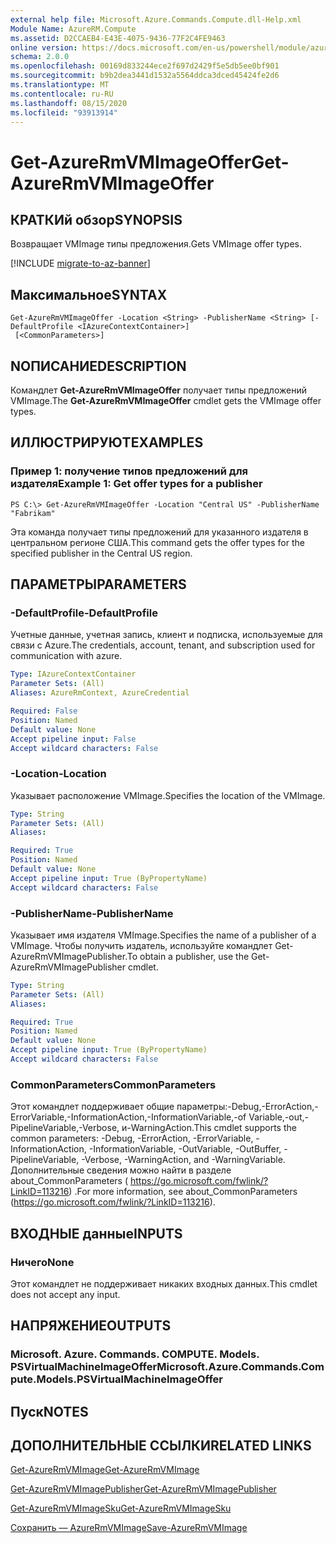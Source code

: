```yaml
---
external help file: Microsoft.Azure.Commands.Compute.dll-Help.xml
Module Name: AzureRM.Compute
ms.assetid: D2CCAEB4-E43E-4075-9436-77F2C4FE9463
online version: https://docs.microsoft.com/en-us/powershell/module/azurerm.compute/get-azurermvmimageoffer
schema: 2.0.0
ms.openlocfilehash: 00169d833244ece2f697d2429f5e5db5ee0bf901
ms.sourcegitcommit: b9b2dea3441d1532a5564ddca3dced45424fe2d6
ms.translationtype: MT
ms.contentlocale: ru-RU
ms.lasthandoff: 08/15/2020
ms.locfileid: "93913914"
---
```

# <span data-ttu-id="c9214-101">Get-AzureRmVMImageOffer</span><span class="sxs-lookup"><span data-stu-id="c9214-101">Get-AzureRmVMImageOffer</span></span>

## <span data-ttu-id="c9214-102">КРАТКИй обзор</span><span class="sxs-lookup"><span data-stu-id="c9214-102">SYNOPSIS</span></span>
<span data-ttu-id="c9214-103">Возвращает VMImage типы предложения.</span><span class="sxs-lookup"><span data-stu-id="c9214-103">Gets VMImage offer types.</span></span>

[!INCLUDE [migrate-to-az-banner](../../includes/migrate-to-az-banner.md)]

## <span data-ttu-id="c9214-104">Максимальное</span><span class="sxs-lookup"><span data-stu-id="c9214-104">SYNTAX</span></span>

```
Get-AzureRmVMImageOffer -Location <String> -PublisherName <String> [-DefaultProfile <IAzureContextContainer>]
 [<CommonParameters>]
```

## <span data-ttu-id="c9214-105">NОПИСАНИЕ</span><span class="sxs-lookup"><span data-stu-id="c9214-105">DESCRIPTION</span></span>
<span data-ttu-id="c9214-106">Командлет **Get-AzureRmVMImageOffer** получает типы предложений VMImage.</span><span class="sxs-lookup"><span data-stu-id="c9214-106">The **Get-AzureRmVMImageOffer** cmdlet gets the VMImage offer types.</span></span>

## <span data-ttu-id="c9214-107">ИЛЛЮСТРИРУЮТ</span><span class="sxs-lookup"><span data-stu-id="c9214-107">EXAMPLES</span></span>

### <span data-ttu-id="c9214-108">Пример 1: получение типов предложений для издателя</span><span class="sxs-lookup"><span data-stu-id="c9214-108">Example 1: Get offer types for a publisher</span></span>
```
PS C:\> Get-AzureRmVMImageOffer -Location "Central US" -PublisherName "Fabrikam"
```

<span data-ttu-id="c9214-109">Эта команда получает типы предложений для указанного издателя в центральном регионе США.</span><span class="sxs-lookup"><span data-stu-id="c9214-109">This command gets the offer types for the specified publisher in the Central US region.</span></span>

## <span data-ttu-id="c9214-110">ПАРАМЕТРЫ</span><span class="sxs-lookup"><span data-stu-id="c9214-110">PARAMETERS</span></span>

### <span data-ttu-id="c9214-111">-DefaultProfile</span><span class="sxs-lookup"><span data-stu-id="c9214-111">-DefaultProfile</span></span>
<span data-ttu-id="c9214-112">Учетные данные, учетная запись, клиент и подписка, используемые для связи с Azure.</span><span class="sxs-lookup"><span data-stu-id="c9214-112">The credentials, account, tenant, and subscription used for communication with azure.</span></span>

```yaml
Type: IAzureContextContainer
Parameter Sets: (All)
Aliases: AzureRmContext, AzureCredential

Required: False
Position: Named
Default value: None
Accept pipeline input: False
Accept wildcard characters: False
```

### <span data-ttu-id="c9214-113">-Location</span><span class="sxs-lookup"><span data-stu-id="c9214-113">-Location</span></span>
<span data-ttu-id="c9214-114">Указывает расположение VMImage.</span><span class="sxs-lookup"><span data-stu-id="c9214-114">Specifies the location of the VMImage.</span></span>

```yaml
Type: String
Parameter Sets: (All)
Aliases: 

Required: True
Position: Named
Default value: None
Accept pipeline input: True (ByPropertyName)
Accept wildcard characters: False
```

### <span data-ttu-id="c9214-115">-PublisherName</span><span class="sxs-lookup"><span data-stu-id="c9214-115">-PublisherName</span></span>
<span data-ttu-id="c9214-116">Указывает имя издателя VMImage.</span><span class="sxs-lookup"><span data-stu-id="c9214-116">Specifies the name of a publisher of a VMImage.</span></span>
<span data-ttu-id="c9214-117">Чтобы получить издатель, используйте командлет Get-AzureRmVMImagePublisher.</span><span class="sxs-lookup"><span data-stu-id="c9214-117">To obtain a publisher, use the Get-AzureRmVMImagePublisher cmdlet.</span></span>

```yaml
Type: String
Parameter Sets: (All)
Aliases: 

Required: True
Position: Named
Default value: None
Accept pipeline input: True (ByPropertyName)
Accept wildcard characters: False
```

### <span data-ttu-id="c9214-118">CommonParameters</span><span class="sxs-lookup"><span data-stu-id="c9214-118">CommonParameters</span></span>
<span data-ttu-id="c9214-119">Этот командлет поддерживает общие параметры:-Debug,-ErrorAction,-ErrorVariable,-InformationAction,-InformationVariable,-of Variable,-out,-PipelineVariable,-Verbose, и-WarningAction.</span><span class="sxs-lookup"><span data-stu-id="c9214-119">This cmdlet supports the common parameters: -Debug, -ErrorAction, -ErrorVariable, -InformationAction, -InformationVariable, -OutVariable, -OutBuffer, -PipelineVariable, -Verbose, -WarningAction, and -WarningVariable.</span></span> <span data-ttu-id="c9214-120">Дополнительные сведения можно найти в разделе about_CommonParameters ( https://go.microsoft.com/fwlink/?LinkID=113216) .</span><span class="sxs-lookup"><span data-stu-id="c9214-120">For more information, see about_CommonParameters (https://go.microsoft.com/fwlink/?LinkID=113216).</span></span>

## <span data-ttu-id="c9214-121">ВХОДНЫЕ данные</span><span class="sxs-lookup"><span data-stu-id="c9214-121">INPUTS</span></span>

### <span data-ttu-id="c9214-122">Ничего</span><span class="sxs-lookup"><span data-stu-id="c9214-122">None</span></span>
<span data-ttu-id="c9214-123">Этот командлет не поддерживает никаких входных данных.</span><span class="sxs-lookup"><span data-stu-id="c9214-123">This cmdlet does not accept any input.</span></span>

## <span data-ttu-id="c9214-124">НАПРЯЖЕНИЕ</span><span class="sxs-lookup"><span data-stu-id="c9214-124">OUTPUTS</span></span>

### <span data-ttu-id="c9214-125">Microsoft. Azure. Commands. COMPUTE. Models. PSVirtualMachineImageOffer</span><span class="sxs-lookup"><span data-stu-id="c9214-125">Microsoft.Azure.Commands.Compute.Models.PSVirtualMachineImageOffer</span></span>

## <span data-ttu-id="c9214-126">Пуск</span><span class="sxs-lookup"><span data-stu-id="c9214-126">NOTES</span></span>

## <span data-ttu-id="c9214-127">ДОПОЛНИТЕЛЬНЫЕ ССЫЛКИ</span><span class="sxs-lookup"><span data-stu-id="c9214-127">RELATED LINKS</span></span>

[<span data-ttu-id="c9214-128">Get-AzureRmVMImage</span><span class="sxs-lookup"><span data-stu-id="c9214-128">Get-AzureRmVMImage</span></span>](./Get-AzureRmVMImage.md)

[<span data-ttu-id="c9214-129">Get-AzureRmVMImagePublisher</span><span class="sxs-lookup"><span data-stu-id="c9214-129">Get-AzureRmVMImagePublisher</span></span>](./Get-AzureRmVMImagePublisher.md)

[<span data-ttu-id="c9214-130">Get-AzureRmVMImageSku</span><span class="sxs-lookup"><span data-stu-id="c9214-130">Get-AzureRmVMImageSku</span></span>](./Get-AzureRmVMImageSku.md)

[<span data-ttu-id="c9214-131">Сохранить — AzureRmVMImage</span><span class="sxs-lookup"><span data-stu-id="c9214-131">Save-AzureRmVMImage</span></span>](./Save-AzureRmVMImage.md)


